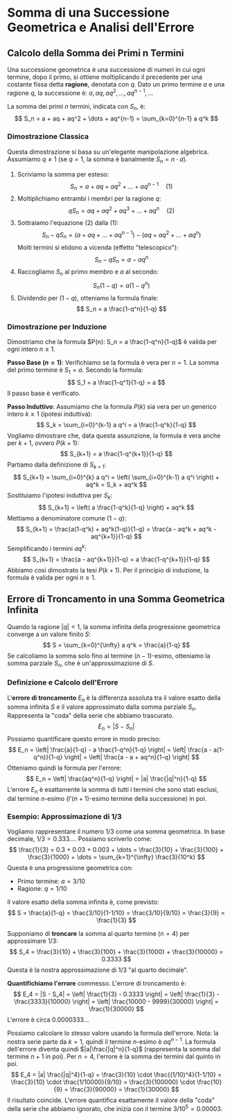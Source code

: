 # Somma di una Successione Geometrica e Analisi dell'Errore

## Calcolo della Somma dei Primi n Termini

Una successione geometrica è una successione di numeri in cui ogni termine, dopo il primo, si ottiene moltiplicando il precedente per una costante fissa detta **ragione**, denotata con $q$.
Dato un primo termine $a$ e una ragione $q$, la successione è: $a, aq, aq^2, \dots, aq^{n-1}, \dots$

La somma dei primi $n$ termini, indicata con $S_n$, è:
$$
S_n = a + aq + aq^2 + \dots + aq^{n-1} = \sum_{k=0}^{n-1} a q^k
$$

### Dimostrazione Classica

Questa dimostrazione si basa su un'elegante manipolazione algebrica. Assumiamo $q \neq 1$ (se $q=1$, la somma è banalmente $S_n = n \cdot a$).

1.  Scriviamo la somma per esteso:
    $$
    S_n = a + aq + aq^2 + \dots + aq^{n-1} \quad (1)
    $$
2.  Moltiplichiamo entrambi i membri per la ragione $q$:
    $$
    qS_n = aq + aq^2 + aq^3 + \dots + aq^n \quad (2)
    $$
3.  Sottraiamo l'equazione (2) dalla (1):
    $$
    S_n - qS_n = (a + aq + \dots + aq^{n-1}) - (aq + aq^2 + \dots + aq^n)
    $$
    Molti termini si elidono a vicenda (effetto "telescopico"):
    $$
    S_n - qS_n = a - aq^n
    $$
4.  Raccogliamo $S_n$ al primo membro e $a$ al secondo:
    $$
    S_n(1-q) = a(1-q^n)
    $$
5.  Dividendo per $(1-q)$, otteniamo la formula finale:
    $$
    S_n = a \frac{1-q^n}{1-q}
    $$

### Dimostrazione per Induzione

Dimostriamo che la formula $P(n): S_n = a \frac{1-q^n}{1-q}$ è valida per ogni intero $n \ge 1$.

**Passo Base ($n=1$)**:
Verifichiamo se la formula è vera per $n=1$.
La somma del primo termine è $S_1 = a$.
Secondo la formula:
$$
S_1 = a \frac{1-q^1}{1-q} = a
$$
Il passo base è verificato.

**Passo Induttivo**:
Assumiamo che la formula $P(k)$ sia vera per un generico intero $k \ge 1$ (ipotesi induttiva):
$$
S_k = \sum_{i=0}^{k-1} a q^i = a \frac{1-q^k}{1-q}
$$
Vogliamo dimostrare che, data questa assunzione, la formula è vera anche per $k+1$, ovvero $P(k+1)$:
$$
S_{k+1} = a \frac{1-q^{k+1}}{1-q}
$$
Partiamo dalla definizione di $S_{k+1}$:
$$
S_{k+1} = \sum_{i=0}^{k} a q^i = \left( \sum_{i=0}^{k-1} a q^i \right) + aq^k = S_k + aq^k
$$
Sostituiamo l'ipotesi induttiva per $S_k$:
$$
S_{k+1} = \left( a \frac{1-q^k}{1-q} \right) + aq^k
$$
Mettiamo a denominatore comune $(1-q)$:
$$
S_{k+1} = \frac{a(1-q^k) + aq^k(1-q)}{1-q} = \frac{a - aq^k + aq^k - aq^{k+1}}{1-q}
$$
Semplificando i termini $aq^k$:
$$
S_{k+1} = \frac{a - aq^{k+1}}{1-q} = a \frac{1-q^{k+1}}{1-q}
$$
Abbiamo così dimostrato la tesi $P(k+1)$.
Per il principio di induzione, la formula è valida per ogni $n \ge 1$.

## Errore di Troncamento in una Somma Geometrica Infinita

Quando la ragione $|q|<1$, la somma infinita della progressione geometrica converge a un valore finito $S$:
$$
S = \sum_{k=0}^{\infty} a q^k = \frac{a}{1-q}
$$
Se calcoliamo la somma solo fino al termine $(n-1)$-esimo, otteniamo la somma parziale $S_n$, che è un'approssimazione di $S$.

### Definizione e Calcolo dell'Errore

L'**errore di troncamento** $E_n$ è la differenza assoluta tra il valore esatto della somma infinita $S$ e il valore approssimato dalla somma parziale $S_n$. Rappresenta la "coda" della serie che abbiamo trascurato.
$$
E_n = |S - S_n|
$$
Possiamo quantificare questo errore in modo preciso:
$$
E_n = \left| \frac{a}{1-q} - a \frac{1-q^n}{1-q} \right| = \left| \frac{a - a(1-q^n)}{1-q} \right| = \left| \frac{a - a + aq^n}{1-q} \right|
$$
Otteniamo quindi la formula per l'errore:
$$
E_n = \left| \frac{aq^n}{1-q} \right| = |a| \frac{|q|^n}{1-q}
$$
L'errore $E_n$ è esattamente la somma di tutti i termini che sono stati esclusi, dal termine $n$-esimo (l'$(n+1)$-esimo termine della successione) in poi.

### Esempio: Approssimazione di 1/3

Vogliamo rappresentare il numero $1/3$ come una somma geometrica. In base decimale, $1/3 = 0.333\dots$. Possiamo scriverlo come:
$$
\frac{1}{3} = 0.3 + 0.03 + 0.003 + \dots = \frac{3}{10} + \frac{3}{100} + \frac{3}{1000} + \dots = \sum_{k=1}^{\infty} \frac{3}{10^k}
$$
Questa è una progressione geometrica con:
-   Primo termine: $a = 3/10$
-   Ragione: $q = 1/10$

Il valore esatto della somma infinita è, come previsto:
$$
S = \frac{a}{1-q} = \frac{3/10}{1-1/10} = \frac{3/10}{9/10} = \frac{3}{9} = \frac{1}{3}
$$

Supponiamo di **troncare** la somma al quarto termine ($n=4$) per approssimare $1/3$:
$$
S_4 = \frac{3}{10} + \frac{3}{100} + \frac{3}{1000} + \frac{3}{10000} = 0.3333
$$
Questa è la nostra approssimazione di $1/3$ "al quarto decimale".

**Quantifichiamo l'errore** commesso. L'errore di troncamento è:
$$
E_4 = |S - S_4| = \left| \frac{1}{3} - 0.3333 \right| = \left| \frac{1}{3} - \frac{3333}{10000} \right| = \left| \frac{10000 - 9999}{30000} \right| = \frac{1}{30000}
$$
L'errore è circa $0.0000333\dots$

Possiamo calcolare lo stesso valore usando la formula dell'errore. Nota: la nostra serie parte da $k=1$, quindi il termine $n$-esimo è $aq^{n-1}$. La formula dell'errore diventa quindi $|a|\frac{|q|^n}{1-q}$ (rappresenta la somma dal termine $n+1$ in poi).
Per $n=4$, l'errore è la somma dei termini dal quinto in poi.
$$
E_4 = |a| \frac{|q|^4}{1-q} = \frac{3}{10} \cdot \frac{(1/10)^4}{1-1/10} = \frac{3}{10} \cdot \frac{1/10000}{9/10} = \frac{3}{100000} \cdot \frac{10}{9} = \frac{3}{90000} = \frac{1}{30000}
$$
Il risultato coincide. L'errore quantifica esattamente il valore della "coda" della serie che abbiamo ignorato, che inizia con il termine $3/10^5 = 0.00003$.